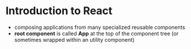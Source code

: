 # Introduction to React
- composing applications from many specialized reusable components
- __root component__ is called __App__ at the top of the component tree (or sometimes wrapped within an utility component)